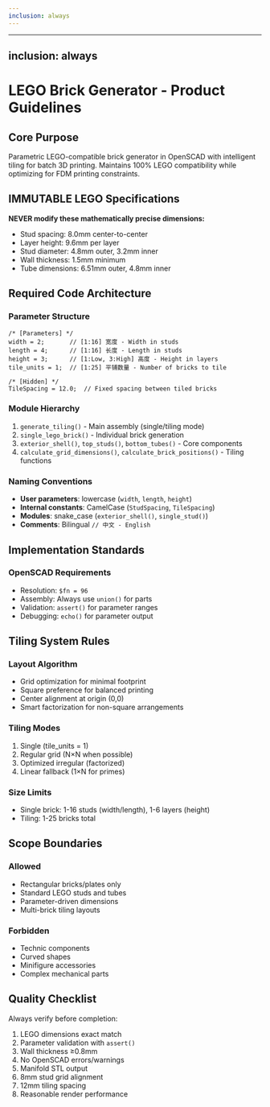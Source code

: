 ```yaml
---
inclusion: always
---
```


---
inclusion: always
---

# LEGO Brick Generator - Product Guidelines

## Core Purpose
Parametric LEGO-compatible brick generator in OpenSCAD with intelligent tiling for batch 3D printing. Maintains 100% LEGO compatibility while optimizing for FDM printing constraints.

## IMMUTABLE LEGO Specifications
**NEVER modify these mathematically precise dimensions:**
- Stud spacing: 8.0mm center-to-center
- Layer height: 9.6mm per layer
- Stud diameter: 4.8mm outer, 3.2mm inner
- Wall thickness: 1.5mm minimum
- Tube dimensions: 6.51mm outer, 4.8mm inner

## Required Code Architecture

### Parameter Structure
```scad
/* [Parameters] */
width = 2;       // [1:16] 宽度 - Width in studs
length = 4;      // [1:16] 长度 - Length in studs  
height = 3;      // [1:Low, 3:High] 高度 - Height in layers
tile_units = 1;  // [1:25] 平铺数量 - Number of bricks to tile

/* [Hidden] */
TileSpacing = 12.0;  // Fixed spacing between tiled bricks
```

### Module Hierarchy
1. `generate_tiling()` - Main assembly (single/tiling mode)
2. `single_lego_brick()` - Individual brick generation
3. `exterior_shell()`, `top_studs()`, `bottom_tubes()` - Core components
4. `calculate_grid_dimensions()`, `calculate_brick_positions()` - Tiling functions

### Naming Conventions
- **User parameters**: lowercase (`width`, `length`, `height`)
- **Internal constants**: CamelCase (`StudSpacing`, `TileSpacing`)
- **Modules**: snake_case (`exterior_shell()`, `single_stud()`)
- **Comments**: Bilingual `// 中文 - English`

## Implementation Standards

### OpenSCAD Requirements
- Resolution: `$fn = 96`
- Assembly: Always use `union()` for parts
- Validation: `assert()` for parameter ranges
- Debugging: `echo()` for parameter output

## Tiling System Rules

### Layout Algorithm
- Grid optimization for minimal footprint
- Square preference for balanced printing
- Center alignment at origin (0,0)
- Smart factorization for non-square arrangements

### Tiling Modes
1. Single (tile_units = 1)
2. Regular grid (N×N when possible)
3. Optimized irregular (factorized)
4. Linear fallback (1×N for primes)

### Size Limits
- Single brick: 1-16 studs (width/length), 1-6 layers (height)
- Tiling: 1-25 bricks total

## Scope Boundaries

### Allowed
- Rectangular bricks/plates only
- Standard LEGO studs and tubes
- Parameter-driven dimensions
- Multi-brick tiling layouts

### Forbidden
- Technic components
- Curved shapes
- Minifigure accessories
- Complex mechanical parts

## Quality Checklist
Always verify before completion:
1. LEGO dimensions exact match
2. Parameter validation with `assert()`
3. Wall thickness ≥0.8mm
4. No OpenSCAD errors/warnings
5. Manifold STL output
6. 8mm stud grid alignment
7. 12mm tiling spacing
8. Reasonable render performance